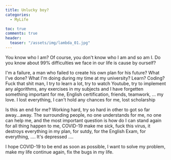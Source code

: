 ```yaml
---
title: Unlucky boy? 
categories:
  - MyLife

toc: true
comments: true
header:
  teaser: "/assets/img/lambda_01.jpg"
---
```


You know who I am? Of course, you don't know who I am and so am I. Do you know about 99% difficulties we face in our life is cause by ourself?

I'm a failure, a man who failed to create his own plan for his future? What I've done? What I'm doing during my time at my university? Learn? Coding? Fuck that shit man, I try to learn a lot, try to watch Youtube, try to implement any algorithms, any exercises in my subjects and I have forgetten something important for me, English certification, friends, teamwork, ... my love. I lost everything, I can't hold any chances for me, lost scholarship

Is this an end for me? Working hard, try so hard in other to got so far away...away. The surrounding people, no one understands for me, no one can help me, and the most important question is how do I can stand again for all thing happen to me, COVID-19 make me sick, fuck this virus, it destroys everything in my plan, for sutdy, for the English Exam, for everything, .... It's depressed ....

I hope COVID-19 to be end as soon as possible, I want to solve my problem, make my life continue again, fix the bugs in my life.